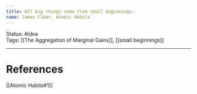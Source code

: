 ```yaml
---
title: All big things come from small beginnings.
name: James Clear, Atomic Habits
---
```


Status: #idea  
Tags: [[The Aggregation of Marginal Gains]], [[small beginnings]]

---
# References
[[Atomic Habits#1]]